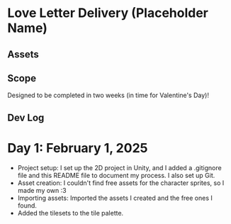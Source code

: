 # Love Letter Delivery (Placeholder Name)

## Assets

## Scope
Designed to be completed in two weeks (in time for Valentine's Day)!

## Dev Log

# Day 1: February 1, 2025
* Project setup: I set up the 2D project in Unity, and I added a .gitignore file and this README file to document my process. I also set up Git.
* Asset creation: I couldn't find free assets for the character sprites, so I made my own :3
* Importing assets: Imported the assets I created and the free ones I found.
* Added the tilesets to the tile palette.